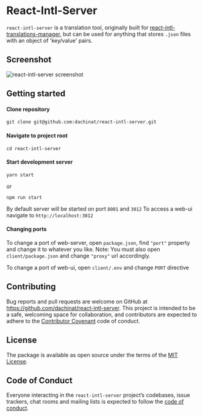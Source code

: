 # React-Intl-Server

`react-intl-server` is a translation tool, originally built for [react-intl-translations-manager](https://github.com/GertjanReynaert/react-intl-translations-manager), but can be used for anything that stores `.json` files with an object of 'key/value' pairs.

## Screenshot

![react-intl-server screenshot](https://raw.githubusercontent.com/dachinat/react-intl-server/master/doc/screenshot.png)
 
 
## Getting started

#### Clone repository

`git clone git@github.com:dachinat/react-intl-server.git`

#### Navigate to project root

`cd react-intl-server`

#### Start development server

`yarn start`

or

`npm run start`

By default server will be started on port `8001` and `3012`
To access a web-ui navigate to `http://localhost:3012`

#### Changing ports

To change a port of web-server, open `package.json`, find `"port"` property and change it to whatever you like.
Note: You must also open `client/package.json` and change `"proxy"` url accordingly.

To change a port of web-ui, open `client/.env` and change `PORT` directive

## Contributing

Bug reports and pull requests are welcome on GitHub at https://github.com/dachinat/react-intl-server. This project is intended to be a safe, welcoming space for collaboration, and contributors are expected to adhere to the [Contributor Covenant](http://contributor-covenant.org) code of conduct.

## License

The package is available as open source under the terms of the [MIT License](https://opensource.org/licenses/MIT).

## Code of Conduct

Everyone interacting in the `react-intl-server` project’s codebases, issue trackers, chat rooms and mailing lists is expected to follow the [code of conduct](https://github.com/dachinat/nextcloud/blob/master/CODE_OF_CONDUCT.md).